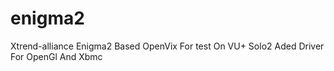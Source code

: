 enigma2
=======

Xtrend-alliance Enigma2 Based OpenVix For test On VU+ Solo2 
Aded Driver For OpenGl And Xbmc
